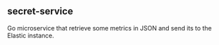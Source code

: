 ## secret-service

Go microservice that retrieve some metrics in JSON and send its to the Elastic instance.
